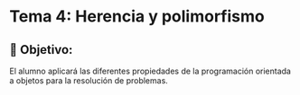 # Tema 4: Herencia y polimorfismo

## :dart: Objetivo:
El alumno aplicará las diferentes propiedades de la programación orientada a objetos para la resolución de
problemas.


